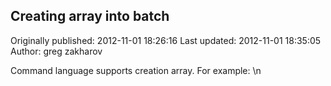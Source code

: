 ## Creating array into batch 
Originally published: 2012-11-01 18:26:16 
Last updated: 2012-11-01 18:35:05 
Author: greg zakharov 
 
Command language supports creation array. For example:\n
